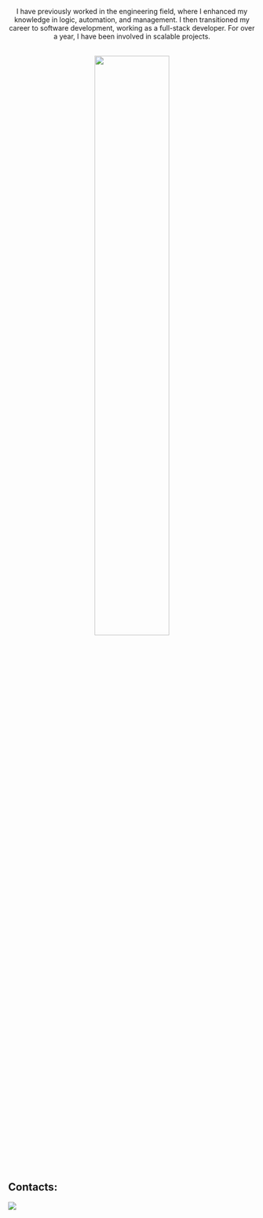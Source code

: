 
<p align="center">I have previously worked in the engineering field, where I enhanced my knowledge in logic, automation, and management. I then transitioned my career to software development, working as a full-stack developer. For over a year, I have been involved in scalable projects.</p>&nbsp;

<div  align="center" style="margin-bottom:100px">
<img width=55% align="center"  src="https://github-readme-streak-stats.herokuapp.com?user=BigLeoo&theme=radical&mode=weekly" />
 </div>
 
 &nbsp;
 &nbsp;


## Contacts:

<div> 
<a href="https://www.linkedin.com/in/leonardo-vinicius-martins-ramos-426b67207/" target="_blank"><img src="https://img.shields.io/badge/-LinkedIn-%230077B5?style=for-the-badge&logo=linkedin&logoColor=white"  target="_blank"></a> 
</div>&nbsp;&nbsp;

